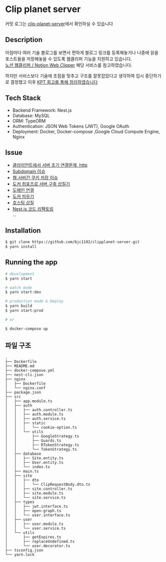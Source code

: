 # Clip planet server

커밋 로그는 [clip-planet-server](https://github.com/bjc1102/clipplanet-server)에서 확인하실 수 있습니다

## Description
아침마다 여러 기술 블로그를 보면서 편하게 블로그 링크를 등록해놓거나 나중에 읽을 포스트들을 저장해놓을 수 있도록 웹클리퍼 기능을 지원하고 있습니다. <br/>
[노션 웹클리퍼 / Notion Web Clipper](https://www.notion.so/ko-kr/web-clipper) 해당 서비스를 참고하였습니다.

하지만 서비스보다 기술에 초점을 맞추고 구조를 잘못잡았다고 생각하여 임시 중단하기로 결정했고 이후 [KPT 회고를 통해 정리하였습니다](https://choiblog.tistory.com/158)

## Tech Stack
- Backend Framework: Nest.js
- Database: MySQL
- ORM: TypeORM
- Authentication: JSON Web Tokens (JWT), Google OAuth
- Deployment: Docker, Docker-compose ,Google Cloud Compute Engine, Nginx

## Issue
- [클라이언트에서 서버 초기 연결문제, http](https://choiblog.tistory.com/157)
- [Subdomain 이슈](https://choiblog.tistory.com/155)
- [웹,서버간 쿠키 저장 이슈](https://choiblog.tistory.com/154)
- [도커 컴포즈로 서버 구축 삽질기](https://choiblog.tistory.com/150)
- [도메인 연결](https://choiblog.tistory.com/148)
- [도커 띄우기](https://choiblog.tistory.com/147)
- [호스팅 삽질](https://choiblog.tistory.com/146)
- [Nest.js 코드 리팩토링](https://choiblog.tistory.com/156) <br/>
...

## Installation

```bash
$ git clone https://github.com/bjc1102/clipplanet-server.git
$ yarn install
```

## Running the app

```bash
# development
$ yarn start

# watch mode
$ yarn start:dev

# production mode & Deploy
$ yarn build
$ yarn start:prod

# or 

$ docker-compose up
```

## 파일 구조

```
.
├── Dockerfile
├── README.md
├── docker-compose.yml
├── nest-cli.json
├── nginx
│   ├── Dockerfile
│   └── nginx.conf
├── package.json
├── src
│   ├── app.module.ts
│   ├── auth
│   │   ├── auth.controller.ts
│   │   ├── auth.module.ts
│   │   ├── auth.service.ts
│   │   ├── static
│   │   │   └── cookie-option.ts
│   │   └── utils
│   │       ├── GoogleStrategy.ts
│   │       ├── Guards.ts
│   │       ├── RTokenStrategy.ts
│   │       └── TokenStrategy.ts
│   ├── database
│   │   ├── Site.entity.ts
│   │   ├── User.entity.ts
│   │   └── index.ts
│   ├── main.ts
│   ├── site
│   │   ├── dto
│   │   │   └── ClipRequestBody.dto.ts
│   │   ├── site.controller.ts
│   │   ├── site.module.ts
│   │   └── site.service.ts
│   ├── types
│   │   ├── jwt.interface.ts
│   │   ├── open-graph.ts
│   │   └── user.interface.ts
│   ├── user
│   │   ├── user.module.ts
│   │   └── user.service.ts
│   └── utils
│       ├── getExpires.ts
│       ├── replaceUndefined.ts
│       └── user.decorator.ts
├── tsconfig.json
└── yarn.lock
```
